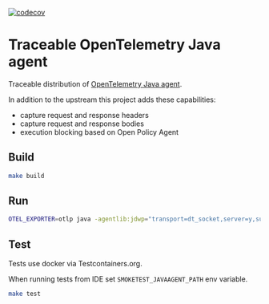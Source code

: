 [![codecov](https://codecov.io/gh/Traceableai/goagent/branch/master/graph/badge.svg?token=MM5BVNGPKE)](https://codecov.io/gh/Traceableai/opentelemetry-javaagent)

# Traceable OpenTelemetry Java agent

Traceable distribution of [OpenTelemetry Java agent](https://github.com/open-telemetry/opentelemetry-java-instrumentation).

In addition to the upstream this project adds these capabilities:
* capture request and response headers
* capture request and response bodies
* execution blocking based on Open Policy Agent

## Build

```bash
make build
```

## Run

```bash
OTEL_EXPORTER=otlp java -agentlib:jdwp="transport=dt_socket,server=y,suspend=n,address=5000" -javaagent:${HOME}/projects/hypertrace/opentelemetry-java-agent/javaagent/build/libs/traceable-otel-javaagent-0.0.1-all.jar -jar app.jar
```

## Test

Tests use docker via Testcontainers.org.

When running tests from IDE set `SMOKETEST_JAVAAGENT_PATH` env variable.

```bash
make test
```
